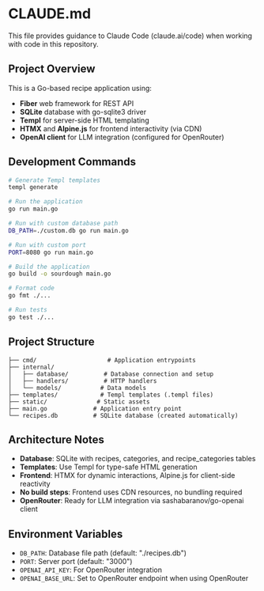 # CLAUDE.md

This file provides guidance to Claude Code (claude.ai/code) when working with code in this repository.

## Project Overview

This is a Go-based recipe application using:
- **Fiber** web framework for REST API
- **SQLite** database with go-sqlite3 driver
- **Templ** for server-side HTML templating
- **HTMX** and **Alpine.js** for frontend interactivity (via CDN)
- **OpenAI client** for LLM integration (configured for OpenRouter)

## Development Commands

```bash
# Generate Templ templates
templ generate

# Run the application
go run main.go

# Run with custom database path
DB_PATH=./custom.db go run main.go

# Run with custom port
PORT=8080 go run main.go

# Build the application
go build -o sourdough main.go

# Format code
go fmt ./...

# Run tests
go test ./...
```

## Project Structure

```
├── cmd/                    # Application entrypoints
├── internal/
│   ├── database/          # Database connection and setup
│   ├── handlers/          # HTTP handlers
│   └── models/           # Data models
├── templates/            # Templ templates (.templ files)
├── static/              # Static assets
├── main.go             # Application entry point
└── recipes.db          # SQLite database (created automatically)
```

## Architecture Notes

- **Database**: SQLite with recipes, categories, and recipe_categories tables
- **Templates**: Use Templ for type-safe HTML generation
- **Frontend**: HTMX for dynamic interactions, Alpine.js for client-side reactivity
- **No build steps**: Frontend uses CDN resources, no bundling required
- **OpenRouter**: Ready for LLM integration via sashabaranov/go-openai client

## Environment Variables

- `DB_PATH`: Database file path (default: "./recipes.db")
- `PORT`: Server port (default: "3000")
- `OPENAI_API_KEY`: For OpenRouter integration
- `OPENAI_BASE_URL`: Set to OpenRouter endpoint when using OpenRouter
